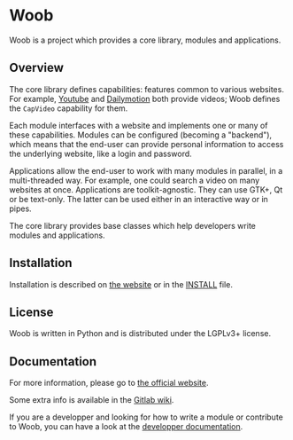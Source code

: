 Woob
====


Woob is a project which provides a core library, modules and applications.

## Overview

The core library defines capabilities: features common to various websites.
For example, [Youtube](http://www.youtube.com/) and
[Dailymotion](http://www.dailymotion.com/) both provide videos; Woob defines
the `CapVideo` capability for them.

Each module interfaces with a website and implements one or many of these
capabilities. Modules can be configured (becoming a "backend"), which means
that the end-user can provide personal information to access the underlying
website, like a login and password.

Applications allow the end-user to work with many modules in parallel,
in a multi-threaded way. For example, one could search a video on
many websites at once. Applications are toolkit-agnostic. They can use GTK+,
Qt or be text-only. The latter can be used either in an interactive way
or in pipes.

The core library provides base classes which help developers write
modules and applications.


## Installation

Installation is described on [the website](https://woob.tech) or in the
[INSTALL](INSTALL) file.

## License

Woob is written in Python and is distributed under the LGPLv3+ license.

## Documentation

For more information, please go to [the official website](https://woob.tech/).

Some extra info is available in the [Gitlab
wiki](https://git.woob.tech/weboob/devel/wikis/home).

If you are a developper and looking for how to write a module or contribute to
Woob, you can have a look at the [developper documentation](https://dev.woob.tech/).
